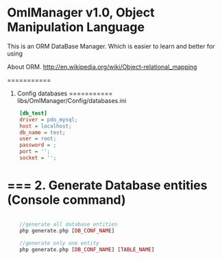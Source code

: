 OmlManager v1.0, Object Manipulation Language
==========
This is an ORM DataBase Manager. Which is easier to learn and better for using

About ORM.
http://en.wikipedia.org/wiki/Object-relational_mapping

===========
1. Config databases
===========
	libs/OmlManager/Config/databases.ini
```ini
	[db_test]
	driver = pdo_mysql;
	host = localhost;
	db_name = test;
	user = root;
	password = ;
	port = '';
	socket = '';

```

===
2. Generate Database entities (Console command)
===

```php

	//generate all database entities
	php generate.php [DB_CONF_NAME]

	//generate only one entity
	php generate.php [DB_CONF_NAME] [TABLE_NAME]
